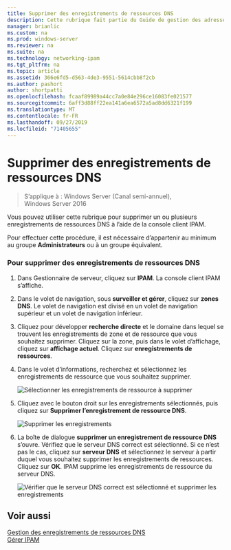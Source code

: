 ```yaml
---
title: Supprimer des enregistrements de ressources DNS
description: Cette rubrique fait partie du Guide de gestion des adresses IP (IPAM) de Windows Server 2016.
manager: brianlic
ms.custom: na
ms.prod: windows-server
ms.reviewer: na
ms.suite: na
ms.technology: networking-ipam
ms.tgt_pltfrm: na
ms.topic: article
ms.assetid: 366e6fd5-d563-4de3-9551-5614cbb8f2cb
ms.author: pashort
author: shortpatti
ms.openlocfilehash: fcaaf89989a44cc7a0e84e296ce16083fe021577
ms.sourcegitcommit: 6aff3d88ff22ea141a6ea6572a5ad8dd6321f199
ms.translationtype: MT
ms.contentlocale: fr-FR
ms.lasthandoff: 09/27/2019
ms.locfileid: "71405655"
---
```

# <a name="delete-dns-resource-records"></a>Supprimer des enregistrements de ressources DNS

>S’applique à : Windows Server (Canal semi-annuel), Windows Server 2016

Vous pouvez utiliser cette rubrique pour supprimer un ou plusieurs enregistrements de ressources DNS à l’aide de la console client IPAM.  
  
Pour effectuer cette procédure, il est nécessaire d’appartenir au minimum au groupe **Administrateurs** ou à un groupe équivalent.  
  
### <a name="to-delete-dns-resource-records"></a>Pour supprimer des enregistrements de ressources DNS  
  
1.  Dans Gestionnaire de serveur, cliquez sur **IPAM**. La console client IPAM s’affiche.  
  
2.  Dans le volet de navigation, sous **surveiller et gérer**, cliquez sur **zones DNS**.  Le volet de navigation est divisé en un volet de navigation supérieur et un volet de navigation inférieur.  
  
3.  Cliquez pour développer **recherche directe** et le domaine dans lequel se trouvent les enregistrements de zone et de ressource que vous souhaitez supprimer. Cliquez sur la zone, puis dans le volet d’affichage, cliquez sur **affichage actuel**. Cliquez sur **enregistrements de ressources**.  
  
4.  Dans le volet d’informations, recherchez et sélectionnez les enregistrements de ressource que vous souhaitez supprimer.  
  
    ![Sélectionner les enregistrements de ressource à supprimer](../../media/Delete-DNS-Resource-Records/ipam_DeleteRR_01.jpg)  
  
5.  Cliquez avec le bouton droit sur les enregistrements sélectionnés, puis cliquez sur **Supprimer l’enregistrement de ressource DNS**.  
  
    ![Supprimer les enregistrements](../../media/Delete-DNS-Resource-Records/ipam_DeleteRR_02.jpg)  
  
6.  La boîte de dialogue **supprimer un enregistrement de ressource DNS** s’ouvre. Vérifiez que le serveur DNS correct est sélectionné. Si ce n’est pas le cas, cliquez sur **serveur DNS** et sélectionnez le serveur à partir duquel vous souhaitez supprimer les enregistrements de ressources. Cliquez sur **OK**. IPAM supprime les enregistrements de ressource du serveur DNS.  
  
    ![Vérifier que le serveur DNS correct est sélectionné et supprimer les enregistrements](../../media/Delete-DNS-Resource-Records/ipam_DeleteRR_03.jpg)  
  
## <a name="see-also"></a>Voir aussi  
[Gestion des enregistrements de ressources DNS](DNS-Resource-Record-Management.md)  
[Gérer IPAM](Manage-IPAM.md)  
  


